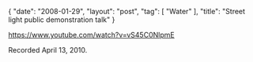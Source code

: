 {
   "date": "2008-01-29",
   "layout": "post",
   "tag": [
      "Water"
   ],
   "title": "Street light public demonstration talk"
}

https://www.youtube.com/watch?v=vS45C0NlpmE

Recorded April 13, 2010.